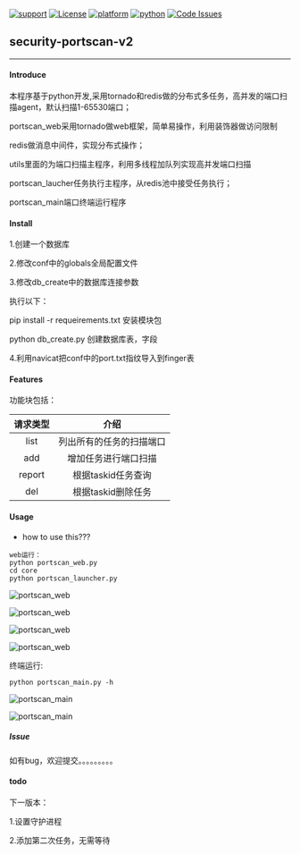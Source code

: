 [![support](https://baikal.io/badges/x)](https://baikal.io/x) [![License](https://img.shields.io/:license-gpl3-blue.svg)](https://www.gnu.org/licenses/gpl-3.0.html)
[![platform](https://img.shields.io/badge/platform-osx%2Flinux%2Fwindows-green.svg)](https://github.com/Canbing007/sec-portscan-agent)
[![python](https://img.shields.io/badge/python-2.7-blue.svg)](https://www.python.org/downloads/)
[![Code Issues](https://www.quantifiedcode.com/api/v1/project/85fd7d60ad8f47ef8015a57068de2f0c/badge.svg)](https://www.quantifiedcode.com/app/project/85fd7d60ad8f47ef8015a57068de2f0c)

## security-portscan-v2
---
#### Introduce
本程序基于python开发,采用tornado和redis做的分布式多任务，高并发的端口扫描agent，默认扫描1-65530端口；

portscan_web采用tornado做web框架，简单易操作，利用装饰器做访问限制

redis做消息中间件，实现分布式操作；

utils里面的为端口扫描主程序，利用多线程加队列实现高并发端口扫描

portscan_laucher任务执行主程序，从redis池中接受任务执行；

portscan_main端口终端运行程序


#### Install
1.创建一个数据库

2.修改conf中的globals全局配置文件

3.修改db_create中的数据库连接参数

执行以下：

pip install -r requeirements.txt 	安装模块包

python db_create.py 				创建数据库表，字段


4.利用navicat把conf中的port.txt指纹导入到finger表


#### Features
功能块包括：

请求类型|介绍|
:---:|:----:
list|列出所有的任务的扫描端口
add|增加任务进行端口扫描
report|根据taskid任务查询
del|根据taskid删除任务



#### Usage
* how to use this???
```
web运行：
python portscan_web.py
cd core
python portscan_launcher.py
```
![portscan_web](https://github.com/Canbing007/security-portscan/blob/master/snapshot/portscan-web-v2.png)

![portscan_web](https://github.com/Canbing007/security-portscan/blob/master/snapshot/portscan-web-v2-0.png)

![portscan_web](https://github.com/Canbing007/security-portscan/blob/master/snapshot/portscan-web-v2-1.png)

![portscan_web](https://github.com/Canbing007/security-portscan/blob/master/snapshot/portscan-web-v2-2.png)

终端运行:
```
python portscan_main.py -h
```
![portscan_main](https://github.com/Canbing007/security-portscan/blob/master/snapshot/portscan-v2.png)

![portscan_main](https://github.com/Canbing007/security-portscan/blob/master/snapshot/portscan-v2-0.png)

##### Issue

如有bug，欢迎提交。。。。。。。。。




#### todo
下一版本：

1.设置守护进程

2.添加第二次任务，无需等待
















